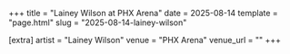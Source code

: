 +++
title = "Lainey Wilson at PHX Arena"
date = 2025-08-14
template = "page.html"
slug = "2025-08-14-lainey-wilson"

[extra]
artist = "Lainey Wilson"
venue = "PHX Arena"
venue_url = ""
+++
